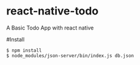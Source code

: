 # react-native-todo
A Basic Todo App with react native

#Install
```
$ npm install
$ node_modules/json-server/bin/index.js db.json
```